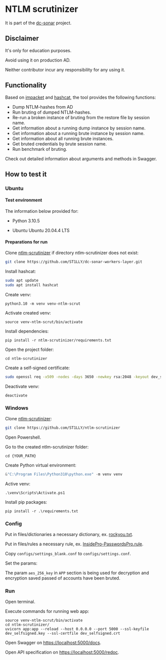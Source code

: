 # NTLM scrutinizer

It is part of the [dc-sonar](https://github.com/ST1LLY/dc-sonar) project.

## Disclaimer

It's only for education purposes.

Avoid using it on production AD.

Neither contributor incur any responsibility for any using it.

## Functionality

Based on [impacket](https://github.com/SecureAuthCorp/impacket) and [hashcat](https://github.com/hashcat/hashcat), the tool provides the following functions:

- Dump NTLM-hashes from AD
- Run bruting of dumped NTLM-hashes.
- Re-run a broken instance of bruting from the restore file by session name.
- Get information about a running dump instance by session name.
- Get information about a running brute instance by session name.
- Get information about all running brute instances.
- Get bruted credentials by brute session name.
- Run benchmark of bruting.

Check out detailed information about arguments and methods in Swagger.

## How to test it

### Ubuntu

#### Test environment

The information below provided for:

- Python 3.10.5

- Ubuntu Ubuntu 20.04.4 LTS

  

#### Preparations for run

Clone [ntlm-scrutinizer](https://github.com/ST1LLY/ntlm-scrutinizer) if directory ntlm-scrutinizer does not exist:

```bash
git clone https://github.com/ST1LLY/dc-sonar-workers-layer.git
```

Install hashcat:

```bash
sudo apt update
sudo apt install hashcat
```

Create venv:

```shell
python3.10 -m venv venv-ntlm-scrut
```

Activate created venv:

```shell
source venv-ntlm-scrut/bin/activate
```

Install dependencies:

```shell
pip install -r ntlm-scrutinizer/requirements.txt
```

Open the project folder:

```
cd ntlm-scrutinizer
```

Create a self-signed certificate:

```bash
sudo openssl req -x509 -nodes -days 3650 -newkey rsa:2048 -keyout dev_selfsigned.key -out dev_selfsigned.crt
```

Deactivate venv:

```
deactivate
```

### Windows

Clone [ntlm-scrutinizer](https://github.com/ST1LLY/ntlm-scrutinizer):

```bash
git clone https://github.com/ST1LLY/ntlm-scrutinizer
```

Open Powershell.

Go to the created ntlm-scrutinizer folder:

```
cd {YOUR_PATH}
```

Create Python virtual environment:

```powershell
&"C:\Program Files\Python310\python.exe" -m venv venv
```

Active venv:

```
.\venv\Scripts\Activate.ps1
```

Install pip packages:

```
pip install -r .\requirements.txt
```

### Config

Put in files/dictionaries a necessary dictionary, ex. [rockyou.txt](https://github.com/brannondorsey/naive-hashcat/releases/download/data/rockyou.txt).

Put in files/rules a necessary rule, ex. [InsidePro-PasswordsPro.rule](https://github.com/hashcat/hashcat/blob/master/rules/InsidePro-PasswordsPro.rule).

Copy `configs/settings_blank.conf` to `configs/settings.conf`.

Set the params:

The param `aes_256_key` in `APP` section is being used for decryption and encryption saved passed of accounts have been bruted.

### Run

Open terminal.

Execute commands for running web app:

```shell
source venv-ntlm-scrut/bin/activate
cd ntlm-scrutinizer/
uvicorn app:app --reload --host 0.0.0.0 --port 5000 --ssl-keyfile dev_selfsigned.key --ssl-certfile dev_selfsigned.crt
```

Open Swagger on [https://localhost:5000/docs](https://localhost:5000/docs).

Open API specification on [https://localhost:5000/redoc](https://localhost:5000/redoc).
